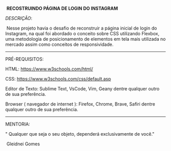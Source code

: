 ​                   **RECOSTRUINDO PÁGINA DE LOGIN DO INSTAGRAM** 

*DESCRIÇÃO*:

​	Nesse projeto havia o  desafio de reconstruir a página inicial de login do Instagram, na qual foi abordado o conceito sobre CSS utilizando Flexbox, uma metodologia de posicionamento de elementos em tela mais utilizada no mercado assim como conceitos de responsividade.

-----------------------------------------------------------------------------------------------------------------------------------

PRÉ-REQUISITOS:

HTML:  https://www.w3schools.com/html/

CSS:   https://www.w3schools.com/css/default.asp

Editor de Texto: Sublime Text, VsCode, Vim, Geany dentre qualquer outro de sua preferência.

Browser ( navegador de internet ): Firefox, Chrome, Brave, Safiri dentre qualquer outro de sua preferẽncia.

________________________________________________________________________________________

MENTORIA:

" Qualquer que seja o seu objeto, dependerá exclusivamente de você."

​                                                                                                 Gleidnei Gomes
